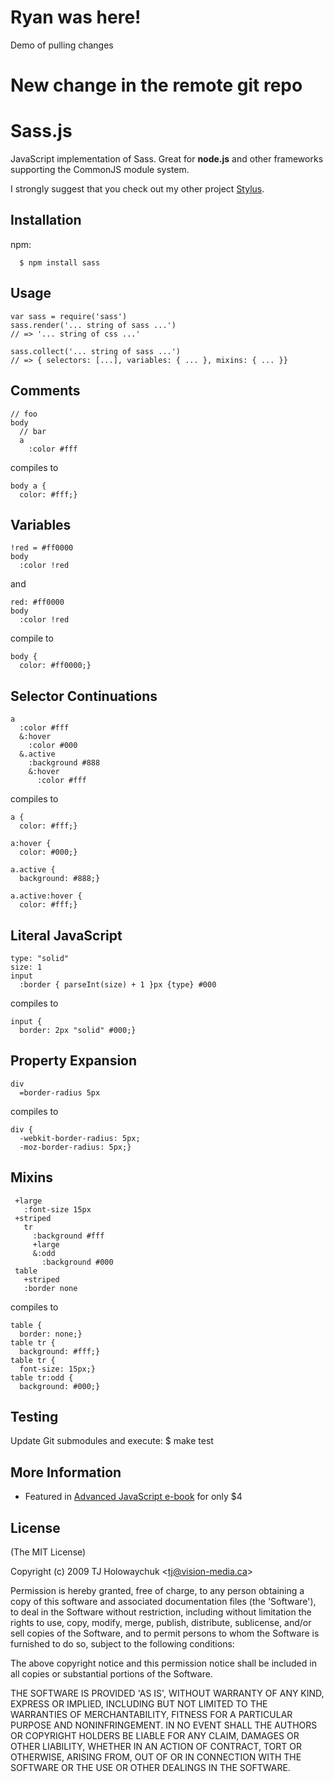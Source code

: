 # Ryan was here!
Demo of pulling changes

# New change in the remote git repo

# Sass.js

  JavaScript implementation of Sass. Great for **node.js** and other
  frameworks supporting the CommonJS module system.

  I strongly suggest that you check out my other project [Stylus](http://learnboost.github.com/stylus).
  
## Installation

npm:

      $ npm install sass

## Usage

    var sass = require('sass')
    sass.render('... string of sass ...')
    // => '... string of css ...'
    
    sass.collect('... string of sass ...')
    // => { selectors: [...], variables: { ... }, mixins: { ... }}
    
## Comments

    // foo
    body
      // bar
      a
        :color #fff
        
compiles to

    body a {
      color: #fff;}
      
## Variables

    !red = #ff0000
    body
      :color !red
      
and
    
    red: #ff0000
    body
      :color !red
     
compile to

    body {
      color: #ff0000;}

## Selector Continuations

    a
      :color #fff
      &:hover
        :color #000
      &.active
        :background #888
        &:hover
          :color #fff
          
compiles to

    a {
      color: #fff;}

    a:hover {
      color: #000;}

    a.active {
      background: #888;}

    a.active:hover {
      color: #fff;}
      
## Literal JavaScript

    type: "solid"
    size: 1
    input
      :border { parseInt(size) + 1 }px {type} #000
      
compiles to

    input {
      border: 2px "solid" #000;}
      
## Property Expansion

    div
      =border-radius 5px
      
compiles to

    div {
      -webkit-border-radius: 5px;
      -moz-border-radius: 5px;}
      
## Mixins

     +large
       :font-size 15px
     +striped
       tr
         :background #fff
         +large
         &:odd
           :background #000
     table
       +striped
       :border none
       
compiles to

    table {
      border: none;}
    table tr {
      background: #fff;}
    table tr {
      font-size: 15px;}
    table tr:odd {
      background: #000;}
    
    
## Testing

Update Git submodules and execute:
    $ make test
    
## More Information

* Featured in [Advanced JavaScript e-book](http://www.dev-mag.com/2010/02/18/advanced-javascript/) for only $4
  
## License 

(The MIT License)

Copyright (c) 2009 TJ Holowaychuk &lt;tj@vision-media.ca&gt;

Permission is hereby granted, free of charge, to any person obtaining
a copy of this software and associated documentation files (the
'Software'), to deal in the Software without restriction, including
without limitation the rights to use, copy, modify, merge, publish,
distribute, sublicense, and/or sell copies of the Software, and to
permit persons to whom the Software is furnished to do so, subject to
the following conditions:

The above copyright notice and this permission notice shall be
included in all copies or substantial portions of the Software.

THE SOFTWARE IS PROVIDED 'AS IS', WITHOUT WARRANTY OF ANY KIND,
EXPRESS OR IMPLIED, INCLUDING BUT NOT LIMITED TO THE WARRANTIES OF
MERCHANTABILITY, FITNESS FOR A PARTICULAR PURPOSE AND NONINFRINGEMENT.
IN NO EVENT SHALL THE AUTHORS OR COPYRIGHT HOLDERS BE LIABLE FOR ANY
CLAIM, DAMAGES OR OTHER LIABILITY, WHETHER IN AN ACTION OF CONTRACT,
TORT OR OTHERWISE, ARISING FROM, OUT OF OR IN CONNECTION WITH THE
SOFTWARE OR THE USE OR OTHER DEALINGS IN THE SOFTWARE.

